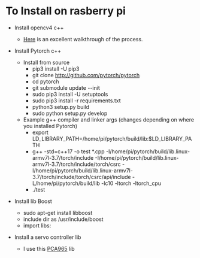 # To Install on rasberry pi
* Install opencv4 c++
	 * [Here](https://cv-tricks.com/installation/opencv-4-1-ubuntu18-04/) is an excellent walkthrough of the process.

* Install Pytorch c++
	* Install from source
		* pip3 install -U pip3
		* git clone http://github.com/pytorch/pytorch
		* cd pytorch
		* git submodule update --init
		* sudo pip3 install -U setuptools
		* sudo pip3 install -r requirements.txt
		* python3 setup.py build
		* sudo python setup.py develop
	* Example g++ compiler and linker args (changes depending on where you installed Pytorch)
		* export LD_LIBRARY_PATH=/home/pi/pytorch/build/lib:$LD_LIBRARY_PATH 
		* g++ -std=c++17 -o test *.cpp 
			-I/home/pi/pytorch/build/lib.linux-armv7l-3.7/torch/include 
			-I/home/pi/pytorch/build/lib.linux-armv7l-3.7/torch/include/torch/csrc 
			-I/home/pi/pytorch/build/lib.linux-armv7l-3.7/torch/include/torch/csrc/api/include 
			-L/home/pi/pytorch/build/lib 
			-lc10 -ltorch -ltorch_cpu
		* ./test

* Install lib Boost
	* sudo apt-get install libboost
	* include dir as /usr/include/boost
	* import libs: 

* Install a servo controller lib
	* I use this [PCA965](https://github.com/Reinbert/pca9685) lib

